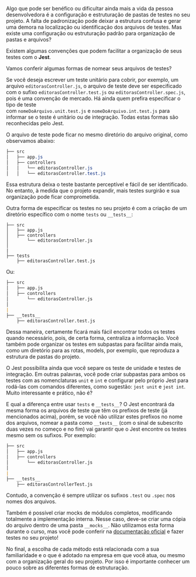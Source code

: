 Algo que pode ser benéfico ou dificultar ainda mais a vida da pessoa desenvolvedora é a configuração e estruturação de pastas de testes no seu projeto. A falta de padronização pode deixar a estrutura confusa e gerar uma demora na localização ou identificação dos arquivos de testes. Mas existe uma configuração ou estruturação padrão para organização de pastas e arquivos?

Existem algumas convenções que podem facilitar a organização de seus testes com o **Jest**.

Vamos conferir algumas formas de nomear seus arquivos de testes?

Se você deseja escrever um teste unitário para cobrir, por exemplo, um arquivo `editorasController.js`, o arquivo de teste deve ser especificado com o sufixo `editorasController.test.js` ou `editorasController.spec.js`, pois é uma convenção de mercado. Há ainda quem prefira especificar o tipo de teste com `nomeDoArquivo.unit.test.js` e `nomeDoArquivo.int.test.js` para informar se o teste é unitário ou de integração. Todas estas formas são reconhecidas pelo Jest.

O arquivo de teste pode ficar no mesmo diretório do arquivo original, como observamos abaixo:

```css
├── src
│   ├── app.js
│   ├── controllers
│   │   └── editorasController.js
│   │   └── editorasController.test.js
```

Essa estrutura deixa o teste bastante perceptível e fácil de ser identificado. No entanto, à medida que o projeto expandir, mais testes surgirão e sua organização pode ficar comprometida.

Outra forma de especificar os testes no seu projeto é com a criação de um diretório específico com o nome `tests` ou `__tests__`:

```undefined
├── src
│   ├── app.js
│   ├── controllers
│       └── editorasController.js
│
|
├── tests
    ├── editorasController.test.js      
```

Ou:

```markdown
├── src
│   ├── app.js
│   ├── controllers
│       └── editorasController.js
│
|
├── __tests__
    ├── editorasController.test.js      
```

Dessa maneira, certamente ficará mais fácil encontrar todos os testes quando necessário, pois, de certa forma, centraliza a informação. Você também pode organizar os testes em subpastas para facilitar ainda mais, como um diretório para as rotas, models, por exemplo, que reproduza a estrutura de pastas do projeto.

O Jest possibilita ainda que você separe os teste de unidade e testes de integração. Em outras palavras, você pode criar subpastas para ambos os testes com as nomenclaturas `unit` e `int` e configurar pelo próprio Jest para rodá-las com comandos diferentes, como sugestão: `jest unit` e `jest int`. Muito interessante e prático, não é?

E qual a diferença entre usar `tests` e `__tests__`? O Jest encontrará da mesma forma os arquivos de teste que têm os prefixos de teste (já mencionados acima), porém, se você não utilizar estes prefixos no nome dos arquivos, nomear a pasta como `__tests__` (com o sinal de subescrito duas vezes no começo e no fim) vai garantir que o Jest encontre os testes mesmo sem os sufixos. Por exemplo:

```markdown
├── src
│   ├── app.js
│   ├── controllers
│       └── editorasController.js
│
|
├── __tests__
    ├── editorasControllerTest.js      
```

Contudo, a convenção é sempre utilizar os sufixos `.test` ou `.spec` nos nomes dos arquivos.

Também é possível criar mocks de módulos completos, modificando totalmente a implementação interna. Nesse caso, deve-se criar uma cópia do arquivo dentro de uma pasta `__mocks__`. Não utilizamos esta forma durante o curso, mas você pode conferir na [documentação oficial](https://jestjs.io/pt-BR/docs/manual-mocks) e fazer testes no seu projeto!

No final, a escolha de cada método está relacionada com a sua familiaridade e o que é adotado na empresa em que você atua, ou mesmo com a organização geral do seu projeto. Por isso é importante conhecer um pouco sobre as diferentes formas de estruturação.